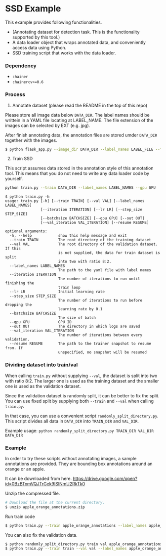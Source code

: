 # SSD Example


This example provides following functionalities.

+ (Annotating dataset for detection task. This is the functionality supported by this tool.)
+ A data loader object that wraps annotated data, and conveniently access data using Python.
+ SSD training script that works with the data loader.


### Dependency

+ `chainer`
+ `chainercv>=0.6`


### Process
1. Annotate dataset (please read the README in the top of this repo)

Please store all image data below `DATA_DIR`. The label names should be writtein in a YAML file locating at LABEL_NAME.
The file extension of the images can be selected by EXT (e.g. jpg).

After finish annotating data,
the annotation files are stored umder `DATA_DIR` together with the images.

```bash
$ python flask_app.py --image_dir DATA_DIR --label_names LABEL_FILE --file_ext EXT
```

2. Train SSD

This script assumes data stored in the annotation style of this annotation tool.
This means that you do not need to write any data loader code by yourself.

```bash
python train.py --train DATA_DIR --label_names LABEL_NAMES --gpu GPU
```

```
$ python train.py -h
usage: train.py [-h] [--train TRAIN] [--val VAL] [--label_names LABEL_NAMES]
                [--iteration ITERATION] [--lr LR] [--step_size STEP_SIZE]
                [--batchsize BATCHSIZE] [--gpu GPU] [--out OUT]
                [--val_iteration VAL_ITERATION] [--resume RESUME]

optional arguments:
  -h, --help            show this help message and exit
  --train TRAIN         The root directory of the training dataset
  --val VAL             The root directory of the validation dataset. If this
                        is not supplied, the data for train dataset is split
                        into two with ratio 8:2.
  --label_names LABEL_NAMES
                        The path to the yaml file with label names
  --iteration ITERATION
                        The number of iterations to run until finishing the
                        train loop
  --lr LR               Initial learning rate
  --step_size STEP_SIZE
                        The number of iterations to run before dropping the
                        learning rate by 0.1
  --batchsize BATCHSIZE
                        The size of batch
  --gpu GPU             GPU ID
  --out OUT             The directory in which logs are saved
  --val_iteration VAL_ITERATION
                        The number of iterations between every validation.
  --resume RESUME       The path to the trainer snapshot to resume from. If
                        unspecified, no snapshot will be resumed
```


### Dividing dataset into train/val
When calling `train.py` without supplying `--val`, the dataset is split into two with ratio 8:2.
The larger one is used as the training dataset and the smaller one is used as the validation dataset.

Since the validation dataset is randomly split, it can be better to fix the split.
You can use fixed split by supplying both `--train` and `--val` when calling `train.py`.

In that case, you can use a convenient script `randomly_split_directory.py`.
This script divides all data in `DATA_DIR` into `TRAIN_DIR` and `VAL_DIR`.

Example usage:
`python randomly_split_directory.py TRAIN_DIR VAL_DIR DATA_DIR`


### Example

In order to try these scripts without annotating images, a sample annotations are provided.
They are bounding box annotations around an orange or an apple.

It can be downloaded from here.
https://drive.google.com/open?id=0BzBTxmVQJTrGek9ISlNmU2RkTk0

Unzip the compressed file.
```bash
# Download the file at the current directory.
$ unzip apple_orange_annotations.zip
```

Run train code
```bash
$ python train.py --train apple_orange_annotations --label_names apple_orange_annotations/apple_orange_label_names.yml --val_iteration 100 --gpu GPU
```

You can also fix the validation data.
```bash
$ python randomly_split_directory.py train val apple_orange_annotations
$ python train.py --train train --val val --label_names apple_orange_annotations/apple_orange_label_names.yml --val_iteration 100  --gpu GPU
```
